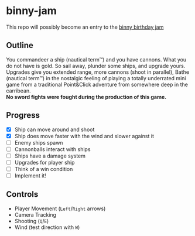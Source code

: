 # binny-jam
This repo will possibly become an entry to the [binny birthday jam](https://itch.io/jam/binnys-birthday-jam-2022)

## Outline
You commandeer a ship (nautical term™) and you have cannons. What you do not have is gold.
So sail away, plunder some ships, and upgrade yours.
Upgrades give you extended range, more cannons (shoot in parallel), 
Bathe (nautical term™) in the nostalgic feeling of playing a totally underrated mini game from a traditional Point&Click adventure from somewhere deep in the carribean.  
**No sword fights were fought during the production of this game.**

## Progress
- [x] Ship can move around and shoot
- [x] Ship does move faster with the wind and slower against it
- [ ] Enemy ships spawn
- [ ] Cannonballs interact with ships
- [ ] Ships have a damage system
- [ ] Upgrades for player ship
- [ ] Think of a win condition
- [ ] Implement it!

## Controls
- Player Movement (`Left`/`Right` arrows)
- Camera Tracking
- Shooting (`Q`/`E`)
- Wind (test direction with `W`)
